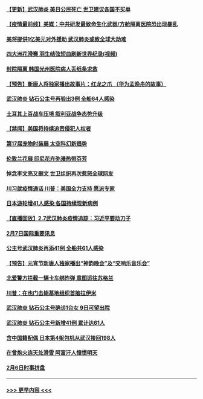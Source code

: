 #### [【更新】武汉肺炎 美日公民死亡 世卫建议各国不买单](../pages/prog202/a102770740.md?t=02081722) 
#### [【疫情最前线】美媒：中共研发最致命生化武器/方舱隔离医院恐出现暴乱](../pages/prog202/a102772439.md?t=02081722) 
#### [美将提供1亿美元对外援助 武汉肺炎或致全球大劫难](../pages/prog202/a102772361.md?t=02081722) 
#### [四大洲花滑赛 羽生结弦短曲刷新世界纪录(视频)](../pages/prog202/a102772341.md?t=02081722) 
#### [封院隔离 韩国光州医院病人丢纸条求救](../pages/prog202/a102772282.md?t=02081722) 
#### [【预告】新唐人将独家播出故事片：红龙之爪 （华为孟晚舟的故事）](../pages/prog202/a102767728.md?t=02081722) 
#### [武汉肺炎 钻石公主号再验出3例 全船64人感染](../pages/prog202/a102771726.md?t=02081722) 
#### [土耳其上百战车压境 叙利亚战争态势升级](../pages/prog202/a102772132.md?t=02081722) 
#### [【禁闻】美国将持续追责侵犯人权者](../pages/prog202/a102772042.md?t=02081722) 
#### [第17届宠物时装展 太空科幻新趋势](../pages/prog202/a102772033.md?t=02081722) 
#### [伦敦兰花展 印尼花卉弥漫热带芬芳](../pages/prog202/a102772026.md?t=02081722) 
#### [悼念李文亮又删文 世卫组织再次惹怒全球网友](../pages/prog202/a102771968.md?t=02081722) 
#### [川习就疫情通话 川普：美国全力支持 愿派专家](../pages/prog202/a102771930.md?t=02081722) 
#### [日本游轮增41人感染 各国持续现新病例](../pages/prog202/a102771912.md?t=02081722) 
#### [【直播回放】2.7武汉肺炎疫情追踪：习近平要动刀子](../pages/prog202/a102771649.md?t=02081722) 
#### [2月7日国际重要讯息](../pages/prog202/a102771747.md?t=02081722) 
#### [公主号武汉肺炎再添41例 全船共61人感染](../pages/prog202/a102771703.md?t=02081722) 
#### [【预告】元宵节新唐人独家播出“神韵晚会”及“交响乐音乐会”](../pages/prog202/a102767674.md?t=02081722) 
#### [北爱警方拦截一辆卡车绑炸弹 意图运往苏格兰](../pages/prog202/a102771609.md?t=02081722) 
#### [川普：在也门击毙基地组织首脑拉伊米](../pages/prog202/a102771528.md?t=02081722) 
#### [武汉肺炎 钻石公主号确诊1台女 9日可望出院](../pages/prog202/a102771518.md?t=02081722) 
#### [武汉肺炎 钻石公主号新增41例 累计达61人](../pages/prog202/a102771486.md?t=02081722) 
#### [含中国籍配偶 日本第4架包机从武汉接回198人](../pages/prog202/a102771472.md?t=02081722) 
#### [在曾炮火连天处滑雪 阿富汗人憧憬明天](../pages/prog202/a102771290.md?t=02081722) 
#### [2月6日时事拼盘](../pages/prog202/a102771225.md?t=02081722) 

----
#### [ >>> 更早内容 <<< ](../indexes/prog202-earlier.md)
